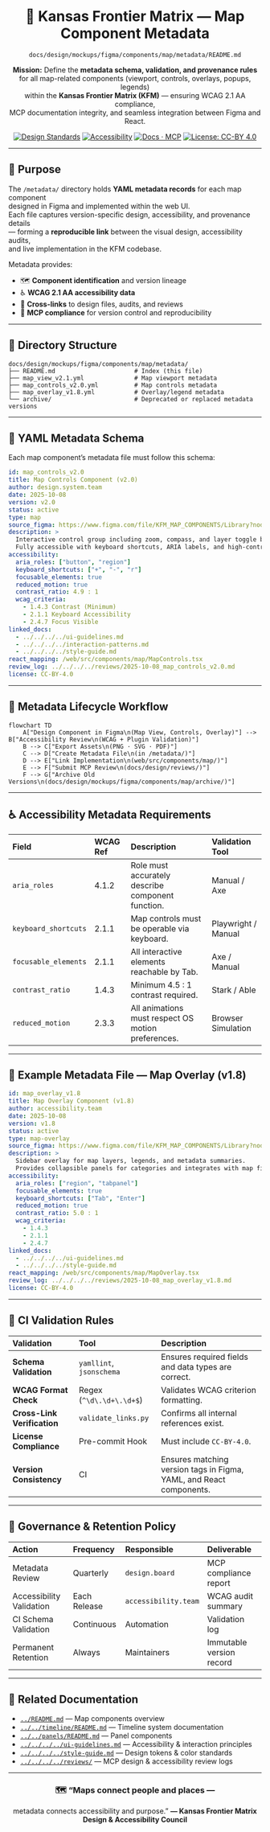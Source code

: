 <div align="center">

# 🧾 Kansas Frontier Matrix — Map Component Metadata  
`docs/design/mockups/figma/components/map/metadata/README.md`

**Mission:** Define the **metadata schema, validation, and provenance rules**  
for all map-related components (viewport, controls, overlays, popups, legends)  
within the **Kansas Frontier Matrix (KFM)** — ensuring WCAG 2.1 AA compliance,  
MCP documentation integrity, and seamless integration between Figma and React.

[![Design Standards](https://img.shields.io/badge/Design-Human%20Centered-orange)](../../../../../)
[![Accessibility](https://img.shields.io/badge/Accessibility-WCAG%202.1%20AA-yellow)](../../../../../)
[![Docs · MCP](https://img.shields.io/badge/Docs-MCP-blue)](../../../../../../)
[![License: CC-BY 4.0](https://img.shields.io/badge/License-CC--BY%204.0-green)](../../../../../../../LICENSE)

</div>

---

## 🎯 Purpose

The `/metadata/` directory holds **YAML metadata records** for each map component  
designed in Figma and implemented within the web UI.  
Each file captures version-specific design, accessibility, and provenance details  
— forming a **reproducible link** between the visual design, accessibility audits,  
and live implementation in the KFM codebase.

Metadata provides:
- 🗺️ **Component identification** and version lineage  
- ♿ **WCAG 2.1 AA accessibility data**  
- 🔗 **Cross-links** to design files, audits, and reviews  
- 🧩 **MCP compliance** for version control and reproducibility

---

## 🧭 Directory Structure

```text
docs/design/mockups/figma/components/map/metadata/
├── README.md                      # Index (this file)
├── map_view_v2.1.yml              # Map viewport metadata
├── map_controls_v2.0.yml          # Map controls metadata
├── map_overlay_v1.8.yml           # Overlay/legend metadata
└── archive/                       # Deprecated or replaced metadata versions
````

---

## 🧩 YAML Metadata Schema

Each map component’s metadata file must follow this schema:

```yaml
id: map_controls_v2.0
title: Map Controls Component (v2.0)
author: design.system.team
date: 2025-10-08
version: v2.0
status: active
type: map
source_figma: https://www.figma.com/file/KFM_MAP_COMPONENTS/Library?node-id=350%3A480
description: >
  Interactive control group including zoom, compass, and layer toggle buttons.
  Fully accessible with keyboard shortcuts, ARIA labels, and high-contrast tokens.
accessibility:
  aria_roles: ["button", "region"]
  keyboard_shortcuts: ["+", "-", "r"]
  focusable_elements: true
  reduced_motion: true
  contrast_ratio: 4.9 : 1
  wcag_criteria:
    - 1.4.3 Contrast (Minimum)
    - 2.1.1 Keyboard Accessibility
    - 2.4.7 Focus Visible
linked_docs:
  - ../../../../ui-guidelines.md
  - ../../../../interaction-patterns.md
  - ../../../../style-guide.md
react_mapping: /web/src/components/map/MapControls.tsx
review_log: ../../../../reviews/2025-10-08_map_controls_v2.0.md
license: CC-BY-4.0
```

---

## 🧮 Metadata Lifecycle Workflow

```mermaid
flowchart TD
    A["Design Component in Figma\n(Map View, Controls, Overlay)"] --> B["Accessibility Review\n(WCAG + Plugin Validation)"]
    B --> C["Export Assets\n(PNG · SVG · PDF)"]
    C --> D["Create Metadata File\n(in /metadata/)"]
    D --> E["Link Implementation\n(web/src/components/map/)"]
    E --> F["Submit MCP Review\n(docs/design/reviews/)"]
    F --> G["Archive Old Versions\n(docs/design/mockups/figma/components/map/archive/)"]
```

<!-- END OF MERMAID -->

---

## ♿ Accessibility Metadata Requirements

| Field                | WCAG Ref | Description                                        | Validation Tool     |
| :------------------- | :------- | :------------------------------------------------- | :------------------ |
| `aria_roles`         | 4.1.2    | Role must accurately describe component function.  | Manual / Axe        |
| `keyboard_shortcuts` | 2.1.1    | Map controls must be operable via keyboard.        | Playwright / Manual |
| `focusable_elements` | 2.1.1    | All interactive elements reachable by Tab.         | Axe / Manual        |
| `contrast_ratio`     | 1.4.3    | Minimum 4.5 : 1 contrast required.                 | Stark / Able        |
| `reduced_motion`     | 2.3.3    | All animations must respect OS motion preferences. | Browser Simulation  |

---

## 🧾 Example Metadata File — Map Overlay (v1.8)

```yaml
id: map_overlay_v1.8
title: Map Overlay Component (v1.8)
author: accessibility.team
date: 2025-10-08
version: v1.8
status: active
type: map-overlay
source_figma: https://www.figma.com/file/KFM_MAP_COMPONENTS/Library?node-id=480%3A520
description: >
  Sidebar overlay for map layers, legends, and metadata summaries.
  Provides collapsible panels for categories and integrates with map filters.
accessibility:
  aria_roles: ["region", "tabpanel"]
  focusable_elements: true
  keyboard_shortcuts: ["Tab", "Enter"]
  reduced_motion: true
  contrast_ratio: 5.0 : 1
  wcag_criteria:
    - 1.4.3
    - 2.1.1
    - 2.4.7
linked_docs:
  - ../../../../ui-guidelines.md
  - ../../../../style-guide.md
react_mapping: /web/src/components/map/MapOverlay.tsx
review_log: ../../../../reviews/2025-10-08_map_overlay_v1.8.md
license: CC-BY-4.0
```

---

## 🧩 CI Validation Rules

| Validation                  | Tool                     | Description                                                         |
| :-------------------------- | :----------------------- | :------------------------------------------------------------------ |
| **Schema Validation**       | `yamllint`, `jsonschema` | Ensures required fields and data types are correct.                 |
| **WCAG Format Check**       | Regex (`^\d\.\d+\.\d+$`) | Validates WCAG criterion formatting.                                |
| **Cross-Link Verification** | `validate_links.py`      | Confirms all internal references exist.                             |
| **License Compliance**      | Pre-commit Hook          | Must include `CC-BY-4.0`.                                           |
| **Version Consistency**     | CI                       | Ensures matching version tags in Figma, YAML, and React components. |

---

## 🧠 Governance & Retention Policy

| Action                   | Frequency    | Responsible          | Deliverable              |
| :----------------------- | :----------- | :------------------- | :----------------------- |
| Metadata Review          | Quarterly    | `design.board`       | MCP compliance report    |
| Accessibility Validation | Each Release | `accessibility.team` | WCAG audit summary       |
| CI Schema Validation     | Continuous   | Automation           | Validation log           |
| Permanent Retention      | Always       | Maintainers          | Immutable version record |

---

## 🧩 Related Documentation

* [`../README.md`](../README.md) — Map components overview
* [`../../timeline/README.md`](../../timeline/README.md) — Timeline system documentation
* [`../../panels/README.md`](../../panels/README.md) — Panel components
* [`../../../../ui-guidelines.md`](../../../../ui-guidelines.md) — Accessibility & interaction principles
* [`../../../../style-guide.md`](../../../../style-guide.md) — Design tokens & color standards
* [`../../../../reviews/`](../../../../reviews/) — MCP design & accessibility review logs

---

<div align="center">

### 🗺️ “Maps connect people and places —

metadata connects accessibility and purpose.”
**— Kansas Frontier Matrix Design & Accessibility Council**

</div>
